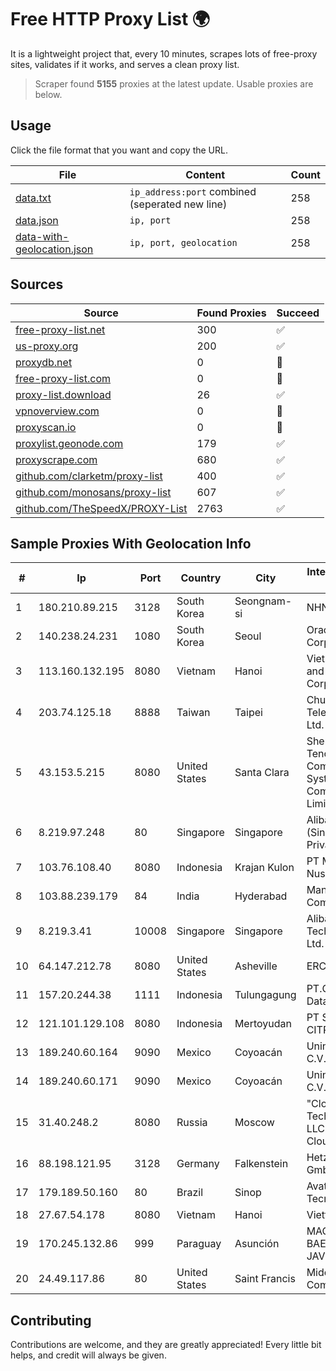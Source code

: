 
# Free HTTP Proxy List 🌍

It is a lightweight project that, every 10 minutes, scrapes lots of free-proxy sites, validates if it works, and serves a clean proxy list.


> Scraper found **5155** proxies at the latest update. Usable proxies are below.

## Usage

Click the file format that you want and copy the URL.


|File|Content|Count|
|----|-------|-----|
|[data.txt](https://raw.githubusercontent.com/themiralay/Proxy-List-World/master/data.txt)|`ip_address:port` combined (seperated new line)|258|
|[data.json](https://raw.githubusercontent.com/themiralay/Proxy-List-World/master/data.json)|`ip, port`|258|
|[data-with-geolocation.json](https://raw.githubusercontent.com/themiralay/Proxy-List-World/master/data-with-geolocation.json)|`ip, port, geolocation`|258|

## Sources

|Source|Found Proxies|Succeed|
|------|-------------|-------|
|[free-proxy-list.net](https://free-proxy-list.net)|300|✅|
|[us-proxy.org](https://www.us-proxy.org)|200|✅|
|[proxydb.net](http://proxydb.net)|0|🚫|
|[free-proxy-list.com](https://free-proxy-list.com/?page=&port=&type%5B%5D=http&type%5B%5D=https&up_time=0&search=Search)|0|🚫|
|[proxy-list.download](https://www.proxy-list.download/HTTP)|26|✅|
|[vpnoverview.com](https://vpnoverview.com/privacy/anonymous-browsing/free-proxy-servers)|0|🚫|
|[proxyscan.io](https://www.proxyscan.io)|0|🚫|
|[proxylist.geonode.com](https://proxylist.geonode.com/api/proxy-list?limit=300&page=1&sort_by=lastChecked&sort_type=desc&protocols=http,https)|179|✅|
|[proxyscrape.com](https://api.proxyscrape.com/v2/?request=displayproxies&protocol=http&timeout=10000&country=all&ssl=all&anonymity=all)|680|✅|
|[github.com/clarketm/proxy-list](https://raw.githubusercontent.com/clarketm/proxy-list/master/proxy-list-raw.txt)|400|✅|
|[github.com/monosans/proxy-list](https://raw.githubusercontent.com/monosans/proxy-list/main/proxies/http.txt)|607|✅|
|[github.com/TheSpeedX/PROXY-List](https://raw.githubusercontent.com/TheSpeedX/PROXY-List/master/http.txt)|2763|✅|


## Sample Proxies With Geolocation Info

|#|Ip|Port|Country|City|Internet Service Provider|
|-|--|----|-------|----|-------------------------|
|1|180.210.89.215|3128|South Korea|Seongnam-si|NHNCLOUD|
|2|140.238.24.231|1080|South Korea|Seoul|Oracle Corporation|
|3|113.160.132.195|8080|Vietnam|Hanoi|VietNam Post and Telecom Corporation|
|4|203.74.125.18|8888|Taiwan|Taipei|Chunghwa Telecom Co., Ltd.|
|5|43.153.5.215|8080|United States|Santa Clara|Shenzhen Tencent Computer Systems Company Limited|
|6|8.219.97.248|80|Singapore|Singapore|Alibaba Cloud (Singapore) Private Limited|
|7|103.76.108.40|8080|Indonesia|Krajan Kulon|PT Mahawira Nusantara Grup|
|8|103.88.239.179|84|India|Hyderabad|Mana Communications|
|9|8.219.3.41|10008|Singapore|Singapore|Alibaba (US) Technology Co., Ltd.|
|10|64.147.212.78|8080|United States|Asheville|ERC Broadband|
|11|157.20.244.38|1111|Indonesia|Tulungagung|PT.Global Media Data Prima|
|12|121.101.129.108|8080|Indonesia|Mertoyudan|PT SELARAS CITRA TERABIT|
|13|189.240.60.164|9090|Mexico|Coyoacán|Uninet S.A. de C.V.|
|14|189.240.60.171|9090|Mexico|Coyoacán|Uninet S.A. de C.V.|
|15|31.40.248.2|8080|Russia|Moscow|"Cloud Technologies" LLC trading as Cloud.ru|
|16|88.198.121.95|3128|Germany|Falkenstein|Hetzner Online GmbH|
|17|179.189.50.160|80|Brazil|Sinop|Avato Tecnologia S.A|
|18|27.67.54.178|8080|Vietnam|Hanoi|Viettel Group|
|19|170.245.132.86|999|Paraguay|Asunción|MACHADO BAEZ, NERY JAVIER|
|20|24.49.117.86|80|United States|Saint Francis|Midcontinent Communications|



## Contributing

Contributions are welcome, and they are greatly appreciated! Every
little bit helps, and credit will always be given.

